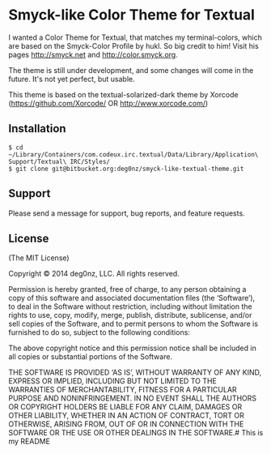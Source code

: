 # Smyck-like Color Theme for Textual

I wanted a Color Theme for Textual, that matches my terminal-colors, which are based on the Smyck-Color Profile by hukl.
So big credit to him! Visit his pages http://smyck.net and http://color.smyck.org.

The theme is still under development, and some changes will come in the future. It's not yet perfect, but usable.


This theme is based on the textual-solarized-dark theme by Xorcode
(https://github.com/Xorcode/ OR http://www.xorcode.com/)

## Installation

    $ cd ~/Library/Containers/com.codeux.irc.textual/Data/Library/Application\ Support/Textual\ IRC/Styles/
    $ git clone git@bitbucket.org:deg0nz/smyck-like-textual-theme.git

## Support

Please send a message for support, bug reports, and feature requests.

## License

(The MIT License)

Copyright © 2014 deg0nz, LLC. All rights reserved.

Permission is hereby granted, free of charge, to any person obtaining a copy of this software and associated documentation files (the ‘Software’), to deal in the Software without restriction, including without limitation the rights to use, copy, modify, merge, publish, distribute, sublicense, and/or sell copies of the Software, and to permit persons to whom the Software is furnished to do so, subject to the following conditions:

The above copyright notice and this permission notice shall be included in all copies or substantial portions of the Software.

THE SOFTWARE IS PROVIDED ‘AS IS’, WITHOUT WARRANTY OF ANY KIND, EXPRESS OR IMPLIED, INCLUDING BUT NOT LIMITED TO THE WARRANTIES OF MERCHANTABILITY, FITNESS FOR A PARTICULAR PURPOSE AND NONINFRINGEMENT. IN NO EVENT SHALL THE AUTHORS OR COPYRIGHT HOLDERS BE LIABLE FOR ANY CLAIM, DAMAGES OR OTHER LIABILITY, WHETHER IN AN ACTION OF CONTRACT, TORT OR OTHERWISE, ARISING FROM, OUT OF OR IN CONNECTION WITH THE SOFTWARE OR THE USE OR OTHER DEALINGS IN THE SOFTWARE.# This is my README
